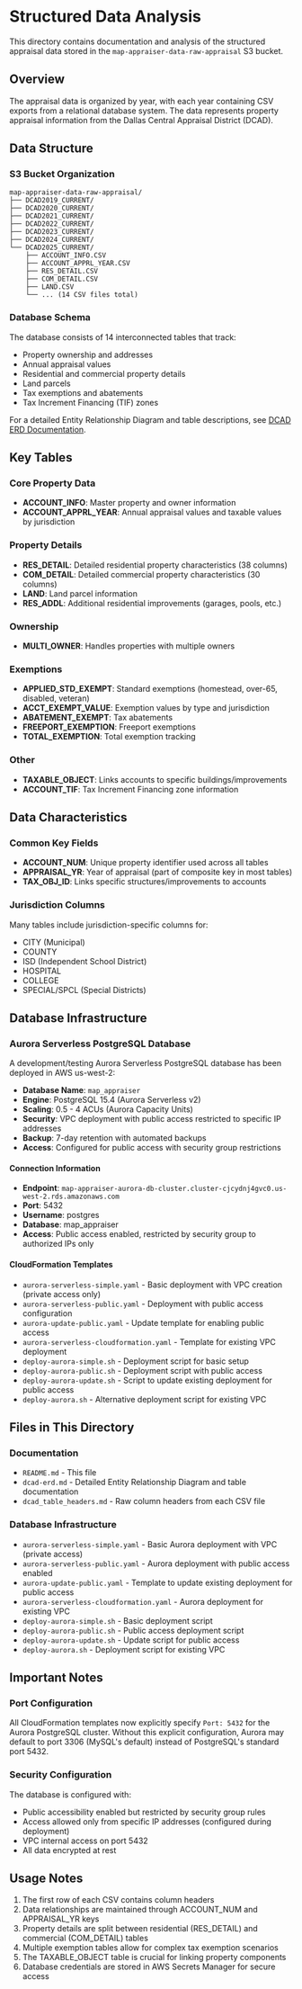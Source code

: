 # Structured Data Analysis

This directory contains documentation and analysis of the structured appraisal data stored in the `map-appraiser-data-raw-appraisal` S3 bucket.

## Overview

The appraisal data is organized by year, with each year containing CSV exports from a relational database system. The data represents property appraisal information from the Dallas Central Appraisal District (DCAD).

## Data Structure

### S3 Bucket Organization
```
map-appraiser-data-raw-appraisal/
├── DCAD2019_CURRENT/
├── DCAD2020_CURRENT/
├── DCAD2021_CURRENT/
├── DCAD2022_CURRENT/
├── DCAD2023_CURRENT/
├── DCAD2024_CURRENT/
└── DCAD2025_CURRENT/
    ├── ACCOUNT_INFO.CSV
    ├── ACCOUNT_APPRL_YEAR.CSV
    ├── RES_DETAIL.CSV
    ├── COM_DETAIL.CSV
    ├── LAND.CSV
    └── ... (14 CSV files total)
```

### Database Schema

The database consists of 14 interconnected tables that track:
- Property ownership and addresses
- Annual appraisal values
- Residential and commercial property details
- Land parcels
- Tax exemptions and abatements
- Tax Increment Financing (TIF) zones

For a detailed Entity Relationship Diagram and table descriptions, see [DCAD ERD Documentation](./dcad-erd.md).

## Key Tables

### Core Property Data
- **ACCOUNT_INFO**: Master property and owner information
- **ACCOUNT_APPRL_YEAR**: Annual appraisal values and taxable values by jurisdiction

### Property Details
- **RES_DETAIL**: Detailed residential property characteristics (38 columns)
- **COM_DETAIL**: Detailed commercial property characteristics (30 columns)
- **LAND**: Land parcel information
- **RES_ADDL**: Additional residential improvements (garages, pools, etc.)

### Ownership
- **MULTI_OWNER**: Handles properties with multiple owners

### Exemptions
- **APPLIED_STD_EXEMPT**: Standard exemptions (homestead, over-65, disabled, veteran)
- **ACCT_EXEMPT_VALUE**: Exemption values by type and jurisdiction
- **ABATEMENT_EXEMPT**: Tax abatements
- **FREEPORT_EXEMPTION**: Freeport exemptions
- **TOTAL_EXEMPTION**: Total exemption tracking

### Other
- **TAXABLE_OBJECT**: Links accounts to specific buildings/improvements
- **ACCOUNT_TIF**: Tax Increment Financing zone information

## Data Characteristics

### Common Key Fields
- **ACCOUNT_NUM**: Unique property identifier used across all tables
- **APPRAISAL_YR**: Year of appraisal (part of composite key in most tables)
- **TAX_OBJ_ID**: Links specific structures/improvements to accounts

### Jurisdiction Columns
Many tables include jurisdiction-specific columns for:
- CITY (Municipal)
- COUNTY
- ISD (Independent School District)
- HOSPITAL
- COLLEGE
- SPECIAL/SPCL (Special Districts)

## Database Infrastructure

### Aurora Serverless PostgreSQL Database
A development/testing Aurora Serverless PostgreSQL database has been deployed in AWS us-west-2:

- **Database Name**: `map_appraiser`
- **Engine**: PostgreSQL 15.4 (Aurora Serverless v2)
- **Scaling**: 0.5 - 4 ACUs (Aurora Capacity Units)
- **Security**: VPC deployment with public access restricted to specific IP addresses
- **Backup**: 7-day retention with automated backups
- **Access**: Configured for public access with security group restrictions

#### Connection Information
- **Endpoint**: `map-appraiser-aurora-db-cluster.cluster-cjcydnj4gvc0.us-west-2.rds.amazonaws.com`
- **Port**: 5432
- **Username**: postgres
- **Database**: map_appraiser
- **Access**: Public access enabled, restricted by security group to authorized IPs only

#### CloudFormation Templates
- `aurora-serverless-simple.yaml` - Basic deployment with VPC creation (private access only)
- `aurora-serverless-public.yaml` - Deployment with public access configuration
- `aurora-update-public.yaml` - Update template for enabling public access
- `aurora-serverless-cloudformation.yaml` - Template for existing VPC deployment
- `deploy-aurora-simple.sh` - Deployment script for basic setup
- `deploy-aurora-public.sh` - Deployment script with public access
- `deploy-aurora-update.sh` - Script to update existing deployment for public access
- `deploy-aurora.sh` - Alternative deployment script for existing VPC

## Files in This Directory

### Documentation
- `README.md` - This file
- `dcad-erd.md` - Detailed Entity Relationship Diagram and table documentation
- `dcad_table_headers.md` - Raw column headers from each CSV file

### Database Infrastructure
- `aurora-serverless-simple.yaml` - Basic Aurora deployment with VPC (private access)
- `aurora-serverless-public.yaml` - Aurora deployment with public access enabled
- `aurora-update-public.yaml` - Template to update existing deployment for public access
- `aurora-serverless-cloudformation.yaml` - Aurora deployment for existing VPC
- `deploy-aurora-simple.sh` - Basic deployment script
- `deploy-aurora-public.sh` - Public access deployment script
- `deploy-aurora-update.sh` - Update script for public access
- `deploy-aurora.sh` - Deployment script for existing VPC

## Important Notes

### Port Configuration
All CloudFormation templates now explicitly specify `Port: 5432` for the Aurora PostgreSQL cluster. Without this explicit configuration, Aurora may default to port 3306 (MySQL's default) instead of PostgreSQL's standard port 5432.

### Security Configuration
The database is configured with:
- Public accessibility enabled but restricted by security group rules
- Access allowed only from specific IP addresses (configured during deployment)
- VPC internal access on port 5432
- All data encrypted at rest

## Usage Notes

1. The first row of each CSV contains column headers
2. Data relationships are maintained through ACCOUNT_NUM and APPRAISAL_YR keys
3. Property details are split between residential (RES_DETAIL) and commercial (COM_DETAIL) tables
4. Multiple exemption tables allow for complex tax exemption scenarios
5. The TAXABLE_OBJECT table is crucial for linking property components
6. Database credentials are stored in AWS Secrets Manager for secure access